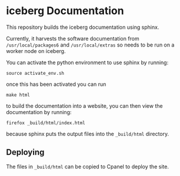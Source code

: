 iceberg Documentation
=====================

This repository builds the iceberg documentation using sphinx.

Currently, it harvests the software documentation from
`/usr/local/packages6` and `/usr/local/extras` so needs to be run on
a worker node on iceberg. 

You can activate the python environment to use sphinx by running:

```
source activate_env.sh
```

once this has been activated you can run 

```
make html
```

to build the documentation into a website, you can then view the
documentation by running:

```
firefox _build/html/index.html
```

because sphinx puts the output files into the `_build/html`
directory.


Deploying
---------

The files in `_build/html` can be copied to Cpanel to deploy the
site.
